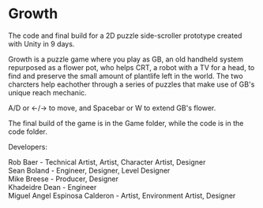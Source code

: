 # Growth
The code and final build for a 2D puzzle side-scroller prototype created with Unity in 9 days.  
  
Growth is a puzzle game where you play as GB, an old handheld system repurposed as a flower pot, who helps CRT, a robot with a TV for a head, to find and preserve the small amount of plantlife left in the world. The two charcters help eachother through a series of puzzles that make use of GB's unique reach mechanic. 
  
A/D or <-/-> to move, and Spacebar or W to extend GB's flower.  
  
The final build of the game is in the Game folder, while the code is in the code folder.  
  
Developers:
  
Rob Baer                         - Technical Artist, Artist, Character Artist, Designer  
Sean Boland                      - Engineer, Designer, Level Designer  
Mike Breese                      - Producer, Designer  
Khadeidre Dean                   - Engineer  
Miguel Angel Espinosa Calderon   - Artist, Environment Artist, Designer
